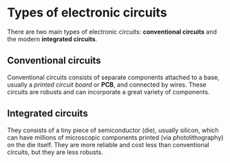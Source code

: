 # Types of electronic circuits  

There are two main types of electronic circuits: **conventional circuits** and the modern **integrated circuits**.  

## Conventional circuits  

Conventional circuits consists of separate components attached to a base, usually a *printed circuit board* or **PCB**, and connected by wires. These circuits are robusts and can incorporate a great variety of components.  

## Integrated circuits  

They consists of a tiny piece of semiconductor (die), usually silicon, which can have millions of microscopic components printed (via photolithography) on the die itself. They are more reliable and cost less than conventional circuits, but they are less robusts.  
